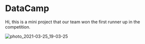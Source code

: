 # DataCamp
Hi, this is a mini project that our team won the first runner up in the competition.

![photo_2021-03-25_19-03-25](https://user-images.githubusercontent.com/54703235/168003598-3b0c2f66-cc55-455c-adb3-6c0f0cd991ad.jpg)
